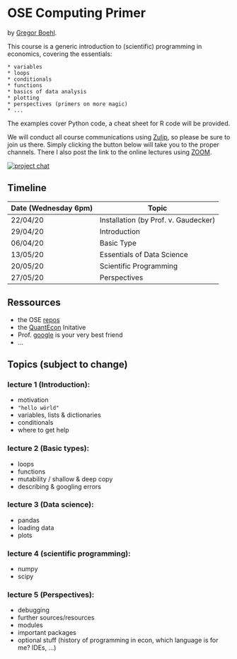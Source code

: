     
OSE Computing Primer
====================

by [Gregor Boehl](https://gregorboehl.com).

This course is a generic introduction to (scientific) programming in economics, covering the essentials: 

    * variables
    * loops
    * conditionals
    * functions
    * basics of data analysis
    * plotting
    * perspectives (primers on more magic)
    * ...

The examples cover Python code, a cheat sheet for R code will be provided.

We will conduct all course communications using [Zulip](https://zulip.com/), so please be sure to join us there. Simply clicking the button below will take you to the proper channels. There I also post the link to the online lectures using [ZOOM](https://zoom.us/).

[![project chat](https://img.shields.io/badge/zulip-join_chat-brightgreen.svg)](https://bonn-econ-teaching.zulipchat.com)


Timeline
--------

| Date (Wednesday 6pm)     | Topic                                                     |
| ----------| --------------------------------------------------------- |
| 22/04/20  | Installation (by Prof. v. Gaudecker)                      |
| 29/04/20  | Introduction                                              |
| 06/04/20  | Basic Type                                                |
| 13/05/20  | Essentials of Data Science                                |
| 20/05/20  | Scientific Programming                                    |
| 27/05/20  | Perspectives                                              |


Ressources
----------

* the OSE [repos](https://ose-resources.readthedocs.io/en/latest/miscellaneous.html)
* the [QuantEcon](https://python.quantecon.org/) Initative
* Prof. [google](https://google.com) is your very best friend 
* ...


Topics (subject to change)
--------------------------

### lecture 1 (Introduction):

 * motivation
 * `"hello wörld"`
 * variables, lists & dictionaries
 * conditionals
 * where to get help

### lecture 2 (Basic types):

 * loops
 * functions
 * mutability / shallow & deep copy
 * describing & googling errors

### lecture 3 (Data science):

 * pandas
 * loading data
 * plots

### lecture 4 (scientific programming):

 * numpy
 * scipy

### lecture 5 (Perspectives):

 * debugging
 * further sources/resources
 * modules 
 * important packages
 * optional stuff (history of programming in econ, which language is for me? IDEs, ...)

